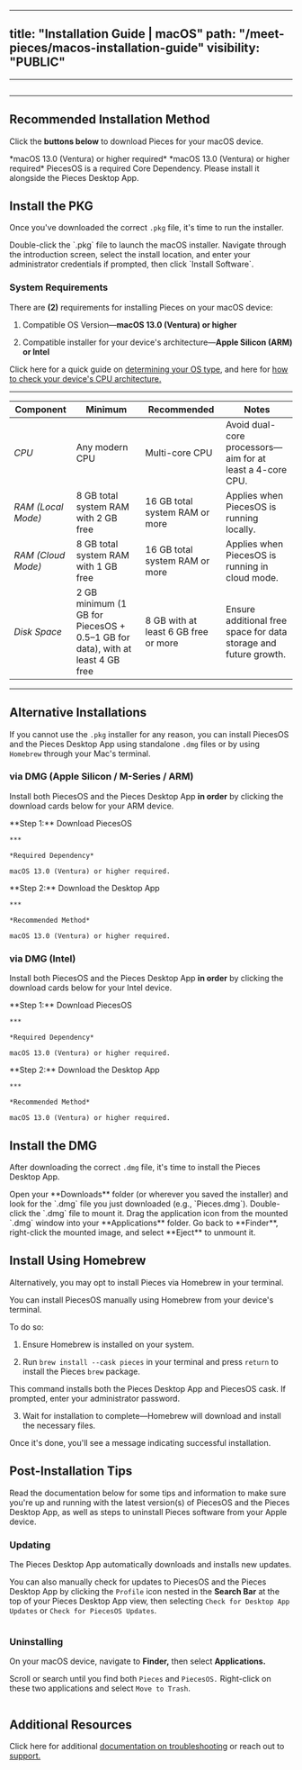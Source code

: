 
---
title: "Installation Guide | macOS"
path: "/meet-pieces/macos-installation-guide"
visibility: "PUBLIC"
---
***

<Image src="https://cdn.hashnode.com/res/hashnode/image/upload/v1740163265159/1c6da573-32cf-4256-8c67-921cd431a1c2.png" alt="" align="center" fullwidth="true" />

***

## Recommended Installation Method

Click the **buttons below** to download Pieces for your macOS device.

<CardGroup cols={2}>
  <Card title="Download — PiecesOS & Pieces Desktop App (ARM)" image="https://cdn.hashnode.com/res/hashnode/image/upload/v1747074321429/80687359-563d-425d-a6c5-37b7b81a6dc5.png" href="https://builds.pieces.app/stages/production/macos_packaging/pkg-arm64/download?download=true&product=DOCUMENTATION_WEBSITE" target="_blank">
    *macOS 13.0 (Ventura) or higher required*
  </Card>

  <Card title="Download — PiecesOS & Desktop App (Intel)" image="https://cdn.hashnode.com/res/hashnode/image/upload/v1747074283357/7fb8bef5-ce0d-4412-876e-88a8d4afabd8.png" href="https://builds.pieces.app/stages/production/macos_packaging/pkg/download?download=true&product=DOCUMENTATION_WEBSITE" target="_blank">
    *macOS 13.0 (Ventura) or higher required*
  </Card>
</CardGroup>

<Callout type="alert">
  PiecesOS is a required Core Dependency. Please install it alongside the Pieces Desktop App.
</Callout>

## Install the PKG

Once you've downloaded the correct `.pkg` file, it's time to run the installer.

<Steps>
  <Step title="Open the Installer">
    Double-click the `.pkg` file to launch the macOS installer.
  </Step>

  <Step title="Follow the On-Screen Prompts">
    Navigate through the introduction screen, select the install location, and enter your administrator credentials if prompted, then click `Install Software`.
  </Step>
</Steps>

### System Requirements

There are **(2)** requirements for installing Pieces on your macOS device:

1. Compatible OS Version—**macOS 13.0 (Ventura) or higher**

2. Compatible installer for your device's architecture—**Apple Silicon (ARM) or Intel**

Click here for a quick guide on [determining your OS type](https://docs.pieces.app/products/meet-pieces/troubleshooting/macos#checking-os-version), and here for [how to check your device's CPU architecture.](https://docs.pieces.app/products/meet-pieces/troubleshooting/macos#checking-cpu-type)

***

| **Component**      | **Minimum**                                                                   | **Recommended**                      | **Notes**                                                        |
| ------------------ | ----------------------------------------------------------------------------- | ------------------------------------ | ---------------------------------------------------------------- |
| *CPU*              | Any modern CPU                                                                | Multi-core CPU                       | Avoid dual-core processors—aim for at least a 4-core CPU.        |
| *RAM (Local Mode)* | 8 GB total system RAM with 2 GB free                                          | 16 GB total system RAM or more       | Applies when PiecesOS is running locally.                        |
| *RAM (Cloud Mode)* | 8 GB total system RAM with 1 GB free                                          | 16 GB total system RAM or more       | Applies when PiecesOS is running in cloud mode.                  |
| *Disk Space*       | 2 GB minimum (1 GB for PiecesOS + 0.5–1 GB for data), with at least 4 GB free | 8 GB with at least 6 GB free or more | Ensure additional free space for data storage and future growth. |

***

## Alternative Installations

If you cannot use the `.pkg` installer for any reason, you can install PiecesOS and the Pieces Desktop App using standalone `.dmg` files or by using `Homebrew` through your Mac's terminal.

### via DMG (Apple Silicon / M-Series / ARM)

Install both PiecesOS and the Pieces Desktop App **in order** by clicking the download cards below for your ARM device.

<CardGroup cols={2}>
  <Card title="Download — PiecesOS (DMG / ARM)" image="https://cdn.hashnode.com/res/hashnode/image/upload/v1741277926767/73a4deec-0825-4138-9d1f-247b1c149866.webp" href="https://builds.pieces.app/stages/production/os_server/dmg-arm64/download" target="_blank">
    **Step 1:** Download PiecesOS

    ***

    *Required Dependency*

    macOS 13.0 (Ventura) or higher required.
  </Card>

  <Card title="Download — Pieces Desktop App (DMG / ARM)" image="https://cdn.hashnode.com/res/hashnode/image/upload/v1741277928929/0bcc9837-5849-411e-98ef-6ad9e118c36f.webp" href="https://builds.pieces.app/stages/production/pieces_for_x/dmg-arm64/download" target="_blank">
    **Step 2:** Download the Desktop App

    ***

    *Recommended Method*

    macOS 13.0 (Ventura) or higher required.
  </Card>
</CardGroup>

### via DMG (Intel)

Install both PiecesOS and the Pieces Desktop App **in order** by clicking the download cards below for your Intel device.

<CardGroup cols={2}>
  <Card title="Download — PiecesOS (DMG / Intel)" image="https://cdn.hashnode.com/res/hashnode/image/upload/v1742414057539/e91879e6-3aa5-4473-a944-6426ef7113d3.png" href="https://builds.pieces.app/stages/production/os_server/dmg/download" target="_blank">
    **Step 1:** Download PiecesOS

    ***

    *Required Dependency*

    macOS 13.0 (Ventura) or higher required.
  </Card>

  <Card title="Download — Pieces Desktop App (DMG / Intel)" image="https://cdn.hashnode.com/res/hashnode/image/upload/v1742414060905/c16603bc-e289-45f8-b027-61d035a1e09e.png" href="https://builds.pieces.app/stages/production/pieces_for_x/dmg/download" target="_blank">
    **Step 2:** Download the Desktop App

    ***

    *Recommended Method*

    macOS 13.0 (Ventura) or higher required.
  </Card>
</CardGroup>

## Install the DMG

After downloading the correct `.dmg` file, it's time to install the Pieces Desktop App.

<Steps>
  <Step title="">
    Open your **Downloads** folder (or wherever you saved the installer) and look for the `.dmg` file you just downloaded (e.g., `Pieces.dmg`).
  </Step>

  <Step title="Mount the DMG">
    Double-click the `.dmg` file to mount it.
  </Step>

  <Step title="Drag & Drop into Applications">
    Drag the application icon from the mounted `.dmg` window into your **Applications** folder.
  </Step>

  <Step title="Eject the DMG">
    Go back to **Finder**, right-click the mounted image, and select **Eject** to unmount it.
  </Step>
</Steps>

## Install Using Homebrew

Alternatively, you may opt to install Pieces via Homebrew in your terminal.

<Card title="Installing via Homebrew" image="https://cdn.hashnode.com/res/hashnode/image/upload/v1741278053952/7feb3fa1-4a4b-47ff-86c2-326cf634f593.png">
  You can install PiecesOS manually using Homebrew from your device's terminal.

  To do so:

  1. Ensure Homebrew is installed on your system.

  2. Run `brew install --cask pieces` in your terminal and press `return` to install the Pieces `brew` package.

  This command installs both the Pieces Desktop App and PiecesOS cask. If prompted, enter your administrator password.

  3. Wait for installation to complete—Homebrew will download and install the necessary files.

  Once it's done, you'll see a message indicating successful installation.
</Card>

## Post-Installation Tips

Read the documentation below for some tips and information to make sure you're up and running with the latest version(s) of PiecesOS and the Pieces Desktop App, as well as steps to uninstall Pieces software from your Apple device.

### Updating

The Pieces Desktop App automatically downloads and installs new updates.

You can also manually check for updates to PiecesOS and the Pieces Desktop App by clicking the `Profile` icon nested in the **Search Bar** at the top of your Pieces Desktop App view, then selecting `Check for Desktop App Updates` or `Check for PiecesOS Updates`.

<Image src="https://storage.googleapis.com/hashnode_product_documentation_assets/meet_pieces_assets/meet_pieces/get_started/macos/macos_check_pfd_for_updates_profile_dropdown.gif" alt="" align="center" fullwidth="true" />

### Uninstalling

On your macOS device, navigate to **Finder,** then select **Applications.**

Scroll or search until you find both `Pieces` and `PiecesOS.` Right-click on these two applications and select `Move to Trash`.

<Image src="https://storage.googleapis.com/hashnode_product_documentation_assets/meet_pieces_assets/meet_pieces/get_started/macos/macos_how_to_uninstall_pfd.gif" alt="" align="center" fullwidth="true" />

## Additional Resources

Click here for additional [documentation on troubleshooting](https://docs.pieces.app/products/meet-pieces/troubleshooting/macos) or reach out to [support.](https://docs.pieces.app/products/support)
